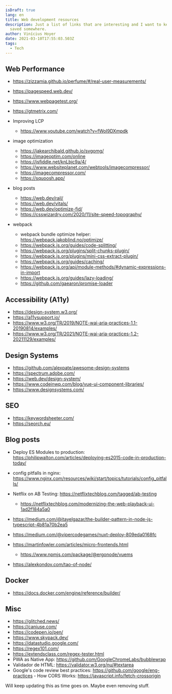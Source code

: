 ```yaml
---
isDraft: true
lang: en
title: Web development resources
description: Just a list of links that are interesting and I want to keep than
  saved somewhere.
author: Vinícius Hoyer
date: 2021-03-10T17:55:03.503Z
tags:
  - Tech
---
```

## Web Performance

* <https://zizzamia.github.io/perfume/#/real-user-measurements/>
* <https://pagespeed.web.dev/>
* <https://www.webpagetest.org/>
* <https://gtmetrix.com/>
* Improving LCP

  * <https://www.youtube.com/watch?v=fWoI9DXmpdk>
* image optimization

  * <https://jakearchibald.github.io/svgomg/>
  * <https://imageoptim.com/online>
  * <https://jsfiddle.net/knLbjc9a/4/>
  * <https://www.websiteplanet.com/webtools/imagecompressor/>
  * <https://imagecompressor.com/>
  * <https://squoosh.app/>
* blog posts

  * <https://web.dev/rail/>
  * <https://web.dev/vitals/>
  * <https://web.dev/optimize-fid/>
  * <https://csswizardry.com/2020/11/site-speed-topography/>
* webpack

  * webpack bundle optimize helper: <https://webpack.jakoblind.no/optimize/>
  * <https://webpack.js.org/guides/code-splitting/>
  * <https://webpack.js.org/plugins/split-chunks-plugin/>
  * <https://webpack.js.org/plugins/mini-css-extract-plugin/>
  * <https://webpack.js.org/guides/caching/>
  * <https://webpack.js.org/api/module-methods/#dynamic-expressions-in-import>
  * <https://webpack.js.org/guides/lazy-loading/>
  * <https://github.com/gaearon/promise-loader>

## Accessibility (A11y)

* <https://design-system.w3.org/>
* <https://a11ysupport.io/>
* <https://www.w3.org/TR/2019/NOTE-wai-aria-practices-1.1-20190814/examples/>
* <https://www.w3.org/TR/2021/NOTE-wai-aria-practices-1.2-20211129/examples/>

## Design Systems

* <https://github.com/alexpate/awesome-design-systems>
* <https://spectrum.adobe.com/>
* <https://web.dev/design-system/>
* <https://www.codeinwp.com/blog/vue-ui-component-libraries/>
* <https://www.designsystems.com/>

## SEO

* <https://keywordsheeter.com/>
* <https://seorch.eu/>

## Blog posts

* Deploy ES Modules to production: <https://philipwalton.com/articles/deploying-es2015-code-in-production-today/>
* config pitfalls in nginx: <https://www.nginx.com/resources/wiki/start/topics/tutorials/config_pitfalls/>
* Netflix on AB Testing: <https://netflixtechblog.com/tagged/ab-testing>

  * <https://netflixtechblog.com/modernizing-the-web-playback-ui-1ad2f184a5a0>
* <https://medium.com/@itayelgazar/the-builder-pattern-in-node-js-typescript-4b81a70b2ea5>
* <https://medium.com/@vipercodegames/nuxt-deploy-809eda0168fc>
* <https://martinfowler.com/articles/micro-frontends.html>

  * <https://www.npmjs.com/package/@ergonode/vuems>
* <https://alexkondov.com/tao-of-node/>

## Docker

* https://docs.docker.com/engine/reference/builder/

## Misc

* <https://glitched.news/>
* <https://caniuse.com/>
* <https://codepen.io/pen/>
* <https://www.skypack.dev/>
* <https://datastudio.google.com/>
* <https://regex101.com/>
* <https://extendsclass.com/regex-tester.html>
* PWA as Native App: <https://github.com/GoogleChromeLabs/bubblewrap>
* Validador de HTML: <https://validator.w3.org/nu/#textarea>
* Google's code review best practices: <https://github.com/google/eng-practices>
  -﻿ How CORS Works: <https://javascript.info/fetch-crossorigin>

Will keep updating this as time goes on. Maybe even removing stuff.